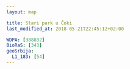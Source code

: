 ```yaml
---
layout: map

title: Stari park u Čoki
last_modified_at: 2018-05-21T22:45:12+02:00

WDPA: [388832]
BioRaS: [343]
geoSrbija:
  L1_183: [54]
---
```


